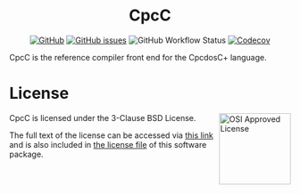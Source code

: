 <div align="center">

# CpcC

[![GitHub](https://img.shields.io/github/license/SPinti-Software/cpcc?logo=Open%20Source%20Initiative&style=flat-square)](LICENSE)
[![GitHub issues](https://img.shields.io/github/issues/Spinti-Software/cpcc?style=flat-square)](https://github.com/SPinti-Software/cpcc/issues)
![GitHub Workflow Status](https://img.shields.io/github/workflow/status/Spinti-Software/cpcc/ci?style=flat-square)
[![Codecov](https://img.shields.io/codecov/c/github/SPinti-Software/cpcc?logo=codecov&style=flat-square)](https://app.codecov.io/github/SPinti-Software/cpcc/)

</div>

CpcC is the reference compiler front end for the CpcdosC+ language.

# License

<img src="https://opensource.org/files/OSI_Approved_License.png" align="right" height="128px" alt="OSI Approved License">

CpcC is licensed under the 3-Clause BSD License.

The full text of the license can be accessed via [this link](https://opensource.org/licenses/BSD-3-Clause) and is also included in [the license file](LICENSE) of this software package.